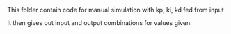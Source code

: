 This folder contain code for manual simulation with kp, ki, kd fed from input

It then gives out input and output combinations for values given.

